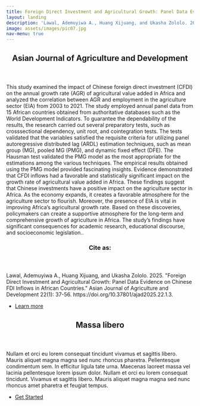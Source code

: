 ```yaml
---
title: Foreign Direct Investment and Agricultural Growth: Panel Data Evidence on Chinese FDI Inflows in African Countries
layout: landing
description: 'Lawal, Ademuyiwa A., Huang Xijuang, and Ukasha Zololo. 2025. "Foreign Direct Investment and Agricultural Growth: Panel Data Evidence on Chinese FDI Inflows in African Countries." Asian Journal of Agriculture and Development 22(1): 37-56. https://doi.org/10.37801/ajad2025.22.1.3.'
image: assets/images/pic07.jpg
nav-menu: true
---
```


<!-- Main -->
<div id="main">

<!-- One -->
<section id="one">
	<div class="inner">
		<header class="major">
			<h2>Asian Journal of Agriculture and Development</h2>
		</header>
		<p>This study examined the impact of Chinese foreign direct investment (CFDI) on the annual growth rate (AGR) of agricultural value added in Africa and analyzed the correlation between AGR and employment in the agriculture sector (EIA) from 2003 to 2021. The study employed annual panel data from 15 African countries obtained from authoritative databases such as the World Development Indicators. To guarantee the dependability of the results, the research carried out several preparatory tests, such as crosssectional 
dependency, unit root, and cointegration tests. The tests validated that the variables satisfied the requisite criteria for utilizing panel autoregressive distributed lag (ARDL) estimation techniques, such as mean group (MG), pooled MG (PMG), and dynamic fixed effect (DFE). The Hausman test validated the PMG model as the most appropriate for the estimations among the various techniques. The empirical results obtained using the PMG model provided fascinating insights. Evidence demonstrated that CFDI inflows had a favorable and statistically significant impact on the growth rate of agricultural value added in Africa. These findings suggest that Chinese investments have a positive impact on the agriculture sector in Africa. As the economy expands, it creates a favorable atmosphere for the agriculture sector to flourish. Moreover, the presence of EIA is vital in improving Africa’s agricultural growth rate. Based on these discoveries, policymakers can create a supportive atmosphere for the long-term and comprehensive growth of agriculture in Africa. The study’s findings have significant consequences for academic research, educational discourse, and socioeconomic legislation..</p>
	</div>
</section>

<!-- Two -->
<section id="two" class="spotlights">
	<section>
		</a>
		<div class="content">
			<div class="inner">
				<header class="major">
					<h3>Cite as:</h3>
				</header>
				<p>Lawal, Ademuyiwa A., Huang Xijuang, and Ukasha Zololo. 2025. "Foreign Direct Investment and Agricultural Growth: Panel Data Evidence on Chinese FDI Inflows in African Countries." Asian Journal of Agriculture and Development 22(1): 37-56. https://doi.org/10.37801/ajad2025.22.1.3.</p>
				<ul class="actions">
					<li><a href="generic.html" class="button">Learn more</a></li>
				</ul>
			</div>
		</div>
	</section>


<!-- Three -->
<section id="three">
	<div class="inner">
		<header class="major">
			<h2>Massa libero</h2>
		</header>
		<p>Nullam et orci eu lorem consequat tincidunt vivamus et sagittis libero. Mauris aliquet magna magna sed nunc rhoncus pharetra. Pellentesque condimentum sem. In efficitur ligula tate urna. Maecenas laoreet massa vel lacinia pellentesque lorem ipsum dolor. Nullam et orci eu lorem consequat tincidunt. Vivamus et sagittis libero. Mauris aliquet magna magna sed nunc rhoncus amet pharetra et feugiat tempus.</p>
		<ul class="actions">
			<li><a href="generic.html" class="button next">Get Started</a></li>
		</ul>
	</div>
</section>

</div>

